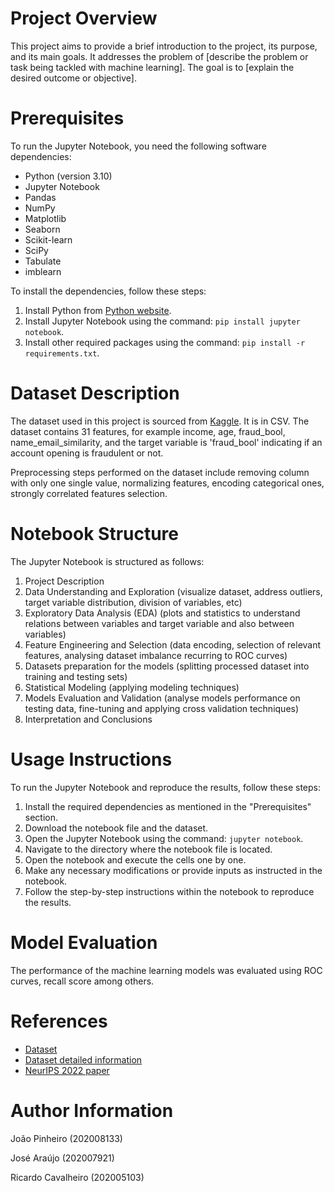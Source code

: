 # Project Overview
This project aims to provide a brief introduction to the project, its purpose, and its main goals. It addresses the problem of [describe the problem or task being tackled with machine learning]. The goal is to [explain the desired outcome or objective].

# Prerequisites
To run the Jupyter Notebook, you need the following software dependencies:
- Python (version 3.10)
- Jupyter Notebook
- Pandas
- NumPy
- Matplotlib
- Seaborn
- Scikit-learn
- SciPy
- Tabulate
- imblearn

To install the dependencies, follow these steps:
1. Install Python from [Python website](https://www.python.org/downloads/).
2. Install Jupyter Notebook using the command: `pip install jupyter notebook`.
3. Install other required packages using the command: `pip install -r requirements.txt`.

# Dataset Description
The dataset used in this project is sourced from [Kaggle](https://www.kaggle.com/datasets/sgpjesus/bank-account-fraud-dataset-neurips-2022). It is in CSV. The dataset contains 31 features, for example income, age, fraud_bool, name_email_similarity, and the target variable is 'fraud_bool' indicating if an account opening is fraudulent or not.

Preprocessing steps performed on the dataset include removing column with only one single value, normalizing features, encoding categorical ones, strongly correlated features selection.

# Notebook Structure
The Jupyter Notebook is structured as follows:

1. Project Description
2. Data Understanding and Exploration (visualize dataset, address outliers, target variable distribution, division of variables, etc)
3. Exploratory Data Analysis (EDA) (plots and statistics to understand relations between variables and target variable and also between variables)
4. Feature Engineering and Selection (data encoding, selection of relevant features, analysing dataset imbalance recurring to ROC curves)
5. Datasets preparation for the models (splitting processed dataset into training and testing sets)
6. Statistical Modeling (applying modeling techniques)
7. Models Evaluation and Validation (analyse models performance on testing data, fine-tuning and applying cross validation techniques)
8. Interpretation and Conclusions


# Usage Instructions
To run the Jupyter Notebook and reproduce the results, follow these steps:

1. Install the required dependencies as mentioned in the "Prerequisites" section.
2. Download the notebook file and the dataset.
3. Open the Jupyter Notebook using the command: `jupyter notebook`.
4. Navigate to the directory where the notebook file is located.
5. Open the notebook and execute the cells one by one.
6. Make any necessary modifications or provide inputs as instructed in the notebook.
7. Follow the step-by-step instructions within the notebook to reproduce the results.

# Model Evaluation
The performance of the machine learning models was evaluated using ROC curves, recall score among others.

# References
- [Dataset](https://www.kaggle.com/datasets/sgpjesus/bank-account-fraud-dataset-neurips-2022)
- [Dataset detailed information](https://github.com/feedzai/bank-account-fraud/blob/main/documents/datasheet.pdf)
- [NeurIPS 2022 paper](https://arxiv.org/abs/2211.13358)

# Author Information
João Pinheiro (202008133)

José Araújo (202007921)

Ricardo Cavalheiro (202005103)
